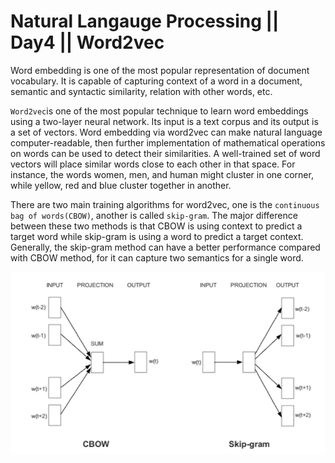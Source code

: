 # Natural Langauge Processing || Day4 || Word2vec

Word embedding is one of the most popular representation of document vocabulary. It is capable of capturing context of a word in a document, semantic and syntactic similarity, relation with other words, etc.

`Word2vec`is one of the most popular technique to learn word embeddings using a two-layer neural network. Its input is a text corpus and its output is a set of vectors. Word embedding via word2vec can make natural language computer-readable, then further implementation of mathematical operations on words can be used to detect their similarities. A well-trained set of word vectors will place similar words close to each other in that space. For instance, the words women, men, and human might cluster in one corner, while yellow, red and blue cluster together in another.

There are two main training algorithms for word2vec, one is the `continuous bag of words(CBOW)`, another is called `skip-gram`. The major difference between these two methods is that CBOW is using context to predict a target word while skip-gram is using a word to predict a target context. Generally, the skip-gram method can have a better performance compared with CBOW method, for it can capture two semantics for a single word.

![image](./word2vec.png)
